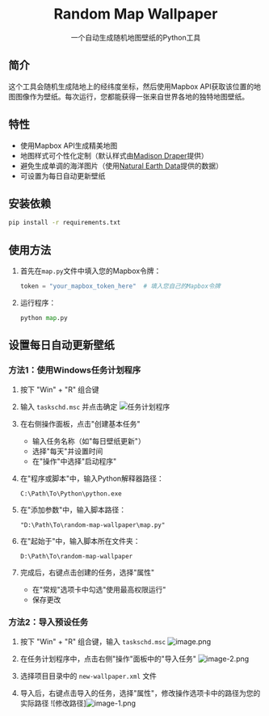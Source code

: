 <h1 align="center">Random Map Wallpaper</h1>

<p align="center">一个自动生成随机地图壁纸的Python工具</p>

## 简介
这个工具会随机生成陆地上的经纬度坐标，然后使用Mapbox API获取该位置的地图图像作为壁纸。每次运行，您都能获得一张来自世界各地的独特地图壁纸。

## 特性
- 使用Mapbox API生成精美地图
- 地图样式可个性化定制（默认样式由[Madison Draper](https://www.mapbox.com/blog/designing-the-mineral-map-style)提供）
- 避免生成单调的海洋图片（使用[Natural Earth Data](http://www.naturalearthdata.com)提供的数据）
- 可设置为每日自动更新壁纸

## 安装依赖

```bash
pip install -r requirements.txt
```

## 使用方法

1. 首先在`map.py`文件中填入您的Mapbox令牌：
   ```python
   token = "your_mapbox_token_here"  # 填入您自己的Mapbox令牌
   ```

2. 运行程序：
   ```python
   python map.py
   ```

## 设置每日自动更新壁纸

### 方法1：使用Windows任务计划程序

1. 按下 "Win" + "R" 组合键
2. 输入 `taskschd.msc` 并点击确定
   ![任务计划程序](image.png)

3. 在右侧操作面板，点击"创建基本任务"
   - 输入任务名称（如"每日壁纸更新"）
   - 选择"每天"并设置时间
   - 在"操作"中选择"启动程序"

4. 在"程序或脚本"中，输入Python解释器路径：
   ```
   C:\Path\To\Python\python.exe
   ```

5. 在"添加参数"中，输入脚本路径：
   ```
   "D:\Path\To\random-map-wallpaper\map.py"
   ```

6. 在"起始于"中，输入脚本所在文件夹：
   ```
   D:\Path\To\random-map-wallpaper
   ```

7. 完成后，右键点击创建的任务，选择"属性"
   - 在"常规"选项卡中勾选"使用最高权限运行"
   - 保存更改

### 方法2：导入预设任务

1. 按下 "Win" + "R" 组合键，输入 `taskschd.msc`
   ![image.png](https://s2.loli.net/2025/03/03/yrbMpHlLUdjoBkN.png)

2. 在任务计划程序中，点击右侧"操作"面板中的"导入任务"
   ![image-2.png](https://s2.loli.net/2025/03/03/BYXU1L3wcKDk7yF.png)

3. 选择项目目录中的 `new-wallpaper.xml` 文件

4. 导入后，右键点击导入的任务，选择"属性"，修改操作选项卡中的路径为您的实际路径
   ![修改路径]![image-1.png](https://s2.loli.net/2025/03/03/aj9FkQzGJPOyqgE.png)
